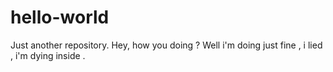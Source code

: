 # hello-world
Just another repository.
Hey, how you doing ? Well i'm doing just fine , i lied , i'm dying inside .
